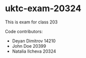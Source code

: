 # uktc-exam-20324

This is exam for class 203

Code contributors:
- Deyan Dimitrov 14210
- John Doe 20399
- Natalia Ilcheva 20324

